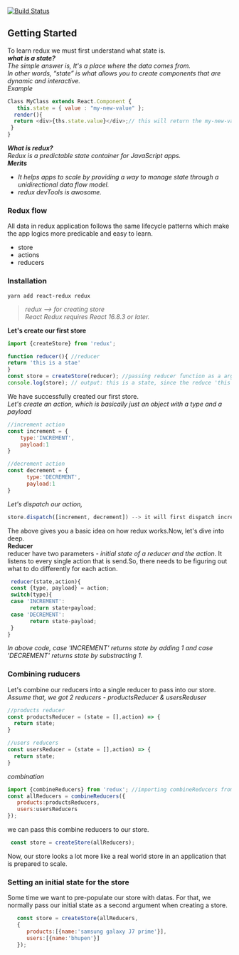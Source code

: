 [![Build Status](https://travis-ci.com/cococolacode/react-redux.svg?branch=master)](https://travis-ci.com/cococolacode/react-redux)

## Getting Started
To learn redux we must first understand what state is. <br>
 **_what is a state?_** <br>
*The simple answer is, It's a place where the data comes from.*<br>
 *In other words, “state” is what allows you to create components that are dynamic and interactive.*<br>
*Example*
``` javascript
Class MyClass extends React.Component { 
   this.state = { value : "my-new-value" }; 
  render(){
  return <div>{ths.state.value}</div>;// this will return the my-new-value
 }
}
```
**_What is redux?_**<br>
*Redux is a predictable state container for JavaScript apps.*<br>
**_Merits_**<br>
 * _It helps apps to scale by providing a way to manage state through a unidirectional data flow model._
 * _redux devTools is awosome._<br>
 ### Redux flow
 All data in redux application follows the same lifecycle patterns which  make the app logics more predicable and easy to learn.<br>
 * store
 * actions
 * reducers<br>
 
### Installation 
``` terminal 
yarn add react-redux redux
```
> *redux --> for creating store*<br>
> *React Redux requires React 16.8.3 or later.*

 **Let's create our first store**
 ``` javascript
 import {createStore} from 'redux';
 
 function reducer(){ //reducer 
 return 'this is a stae'
 }
 const store = createStore(reducer); //passing reducer function as a argument to createStore.
 console.log(store); // output: this is a state, since the reduce 'this is a state'. 
 ```
 We have successfully created our first store.<br>
 *Let's create an action, which is basically just an object with a type and a payload*
 ``` javascript
 //increment action
 const increment = {
     type:'INCREMENT',
     payload:1
 }
 
 //decrement action
 const decrement = {
       type:'DECREMENT',
       payload:1
 }
 
 ```
 *Let's dispatch our action,* 
 ``` javascript 
 store.dispatch([increment, decrement]) --> it will first dispatch increment and then decrement
 ```
 The above gives you a basic idea on how redux works.Now, let's dive into deep.<br />
 **Reducer** <br />
 reducer have two parameters - _initial state of a reducer and the action_. It listens to every single action that is send.So, there needs to be figuring out what to do differently for each action.
```javascript
 reducer(state,action){
 const {type, payload} = action;
 switch(type){
 case 'INCREMENT':
       return state+payload;
 case 'DECREMENT':
       return state-payload;
 }
}
 ```
 *In above code, case 'INCREMENT' returns state by adding 1 and case 'DECREMENT' returns state by substracting 1.*
 
 ### Combining ruducers
 Let's combine our reducers into a single reducer to pass into our store.<br>
 _Assume that, we got 2 reducers - productsReducer & usersReduser_
 ``` javascript
 //products reducer
 const productsReducer = (state = [],action) => {
   return state;
 }
 
 //users reducers
 const usersReducer = (state = [],action) => {
   return state;
 }
 ```
 *combination*
 ``` javascript
 import {combineReducers} from 'redux'; //importing combineReducers from redux 
 const allReducers = combineReducers({ 
    products:productsReducers,
    users:usersReducers
 });
 ```
 we can pass this combine reducers  to our store.
 ``` javascript
  const store = createStore(allReducers);
 ```
 Now, our store looks a lot more like a real world store in an application that is prepared to scale.
 
 ### Setting an initial state for the store
 Some time we want to pre-populate our store with datas. For that, we normally pass our initial state as a second argument when creating a store.
 ``` javascript
    const store = createStore(allReducers,
    {
       products:[{name:'samsung galaxy J7 prime'}],
       users:[{name:'bhupen'}]
    });
 ```
 

 


